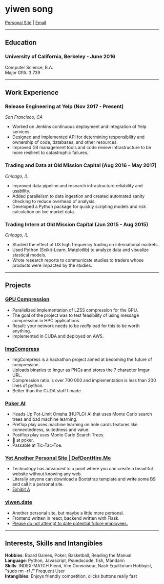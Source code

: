 # yiwen song

[Personal Site](http://yiwensong.com) |
[Email](mailto:songzgy@gmail.com)

---
## Education
### University of California, Berkeley - June 2016

Computer Science, B.A.  
Major GPA: 3.739  

---
## Work Experience
### Release Engineering at Yelp (Nov 2017 - Present)
*San Francisco, CA*

* Worked on Jenkins continuous deployment and integration of Yelp services.
* Designed and implemented API for determining responsibility and ownership of code, databases, and other resources.
* Improved Git management tools and code review infrastructure to be more resilient to catastrophic failures.

### Trading and Data at Old Mission Capital (Aug 2016 - May 2017)
*Chicago, IL*

* Improved data pipeline and research infrastructure reliability and usability.
* Added parallelism to data ingestion and created automated sanity checking to reduce overhead of analysis.
* Developed a Python package for quickly scripting models and risk calculation on live market data.

### Trading Intern at Old Mission Capital (Jun 2015 - Aug 2015)
*Chicago, IL*

* Studied the effect of US high frequency trading on international markets.
* Used Python (Scikit-Learn, Matplotlib) to analyze data and visualize stastical models.
* Wrote research reports to communicate studies to traders whose products were impacted by the studies.

---
## Projects
### [GPU Compression](https://github.com/yiwensong/lzss)

* Parallelized implementation of LZSS compression for the GPU.
* The goal of the project was to test feasibility of using message compression in HPC applications.
* Result: your network needs to be *really* bad for this to be worth anything.
* Implemented in CUDA and deployed on AWS.

### [ImgCompress](https://github.com/yiwensong/imgcompress)

* ImgCompress is a hackathon project aimed at becoming the future of compression.
* Uploads binaries to Imgur as PNGs and stores the 7 character Imgur URL.
* Compression ratio is over 700 000 and implementation is less than 200 lines of python.
* Better than the CUDA stuff I made.

### [Poker AI](https://github.com/yiwensong/huplo)

* Heads Up Pot-Limit Omaha (HUPLO) AI that uses Monte Carlo search trees and bad machine learning.
* Preflop play uses machine learning on hole cards features like connectedness, suitedness and value.
* Postflop play uses Monte Carlo Search Trees.
* 💩 at poker.
* Passable at Tic-Tac-Toe.

### [Yet Another Personal Site | DefDontHire.Me](https://github.com/yiwensong/yiwensong.github.io)

* Technology has advanced to a point where you can create a beautiful website without knowing any web.
* Literally anyone can download a Bootstrap template and write some BS and call it a personal site.
* [Exhibit A](http://yiwensong.com)

### [yiwen.date](https://github.com/yiwensong/yiwen.date)

* Another personal site, but maybe a little more personal.
* Frontend written in react, backend written with Flask.
* [Please do not attempt to date potential future employees.](https://yiwen.date)

---
## Interests, Skills and Intangibles
**Hobbies**: Board Games, Poker, Basketball, Reading the Manual  
**Language**: Python, Javascript, Psuedocode, fish, Mandarin  
**Skills**: INDEX-MATCH Fiend, Vim Connoiseur, Nash Equilibrium Hobbyist, "sudo rm -rf /" Frequent User  
**Intangibles**: Enjoys friendly competition, clicks buttons really fast  
